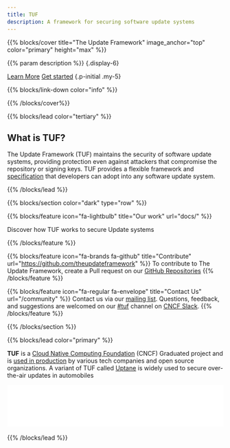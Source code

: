 ```yaml
---
title: TUF
description: A framework for securing software update systems
---
```


{{% blocks/cover title="The Update Framework" image_anchor="top" color="primary" height="max" %}}

<!-- prettier-ignore -->
{{% param description %}}
{.display-6}

<a class="btn btn-lg btn-primary me-3" href="docs/">Learn More</a>
<a class="btn btn-lg btn-secondary" href="docs/get-started/">Get started</a>
{.p-initial .my-5}

{{% blocks/link-down color="info" %}}

{{% /blocks/cover%}}

{{% blocks/lead color="tertiary" %}}

## What is TUF?

The Update Framework (TUF) maintains the security of software update systems,
providing protection even against attackers that compromise the repository or
signing keys. TUF provides a flexible framework and
[specification](https://theupdateframework.github.io/specification/latest/) that
developers can adopt into any software update system.

{{% /blocks/lead %}}

{{% blocks/section color="dark" type="row" %}}

{{% blocks/feature icon="fa-lightbulb" title="Our work" url="docs/" %}}

Discover how TUF works to secure Update systems

{{% /blocks/feature %}}

{{% blocks/feature icon="fa-brands fa-github" title="Contribute" url="https://github.com/theupdateframework" %}}
To contribute to The Update Framework, create a Pull request on our
[GitHub Repositories](https://github.com/theupdateframework)
{{% /blocks/feature %}}

{{% blocks/feature icon="fa-regular fa-envelope" title="Contact Us" url="/community" %}}
Contact us via our
[mailing list](https://groups.google.com/forum/?fromgroups#!forum/theupdateframework).
Questions, feedback, and suggestions are welcomed on our
[#tuf](https://cloud-native.slack.com/archives/C8NMD3QJ3) channel on
[CNCF Slack](https://slack.cncf.io/). {{% /blocks/feature %}}

{{% /blocks/section %}}

{{% blocks/lead color="primary" %}}

**TUF** is a [Cloud Native Computing Foundation](https://www.cncf.io) (CNCF)
Graduated project and is [used in production](docs/adoptions) by various tech
companies and open source organizations. A variant of TUF called
[Uptane](https://uptane.github.io/) is widely used to secure over-the-air
updates in automobiles

[![CNCF logo][]][cncf]

[cncf]: https://cncf.io
[cncf logo]: static/img/cncf-white.svg
[incubating]: https://www.cncf.io/projects/

{{% /blocks/lead %}}
